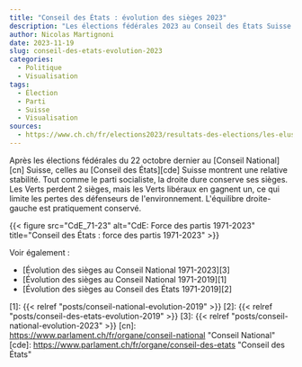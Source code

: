 ```yaml
---
title: "Conseil des États : évolution des sièges 2023"
description: "Les élections fédérales 2023 au Conseil des États Suisse montrent une relative stabilité, même si les défenseurs de l'environnement ont perdu un siège."
author: Nicolas Martignoni
date: 2023-11-19
slug: conseil-des-etats-evolution-2023
categories:
  - Politique
  - Visualisation
tags:
  - Élection
  - Parti
  - Suisse
  - Visualisation
sources:
  - https://www.ch.ch/fr/elections2023/resultats-des-elections/les-elus-au-conseil-des-etats--canton-par-canton/
---
```

Après les élections fédérales du 22 octobre dernier au [Conseil National][cn] Suisse, celles au [Conseil des États][cde] Suisse montrent une relative stabilité. Tout comme le parti socialiste, la droite dure conserve ses sièges. Les Verts perdent 2 sièges, mais les Verts libéraux en gagnent un, ce qui limite les pertes des défenseurs de l'environnement. L'équilibre droite-gauche est pratiquement conservé.

{{< figure src="CdE_71-23" alt="CdE: Force des partis 1971-2023" title="Conseil des États : force des partis 1971-2023" >}}

Voir également :

- [Évolution des sièges au Conseil National 1971-2023][3]
- [Évolution des sièges au Conseil National 1971-2019][1]
- [Évolution des sièges au Conseil des États 1971-2019][2]

 [1]: {{< relref "posts/conseil-national-evolution-2019" >}}
 [2]: {{< relref "posts/conseil-des-etats-evolution-2019" >}}
 [3]: {{< relref "posts/conseil-national-evolution-2023" >}}
 [cn]: https://www.parlament.ch/fr/organe/conseil-national "Conseil National"
 [cde]: https://www.parlament.ch/fr/organe/conseil-des-etats "Conseil des États"

<!--more-->

